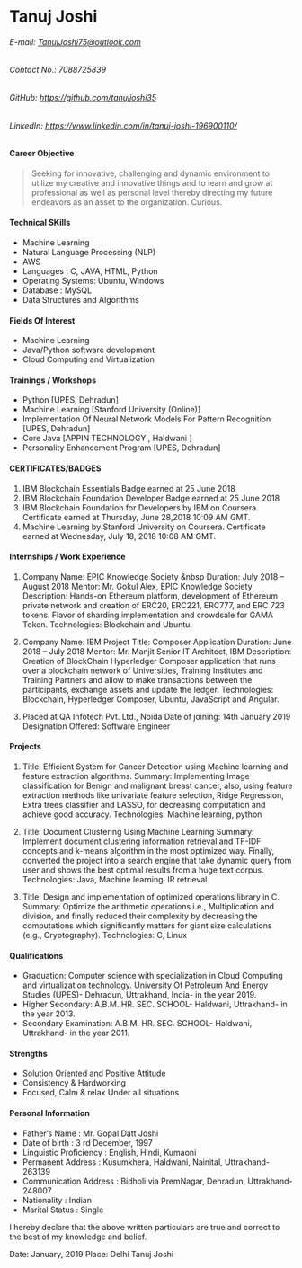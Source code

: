# Tanuj Joshi
###### E-mail: TanujJoshi75@outlook.com
###### Contact No.: 7088725839
###### GitHub: https://github.com/tanujjoshi35
###### LinkedIn: https://www.linkedin.com/in/tanuj-joshi-196900110/

#### Career Objective
> Seeking for innovative, challenging and dynamic environment to utilize my creative and innovative things and to learn and grow at professional as well as personal level thereby directing my future endeavors as an asset to the organization. Curious.

#### Technical SKills
  - Machine Learning
- Natural Language Processing (NLP)
- AWS
- Languages : C, JAVA, HTML, Python
- Operating Systems: Ubuntu, Windows
- Database : MySQL
- Data Structures and Algorithms

#### Fields Of Interest
- Machine Learning
- Java/Python software development
- Cloud Computing and Virtualization

#### Trainings / Workshops
- Python [UPES, Dehradun]
- Machine Learning [Stanford University (Online)]
- Implementation Of Neural Network Models For Pattern Recognition [UPES, Dehradun]
- Core Java [APPIN TECHNOLOGY , Haldwani ]
- Personality Enhancement Program [UPES, Dehradun]

#### CERTIFICATES/BADGES
1. IBM Blockchain Essentials Badge earned at 25 June 2018
2. IBM Blockchain Foundation Developer Badge earned at 25 June 2018
3. IBM Blockchain Foundation for Developers by IBM on Coursera. Certificate earned at Thursday, June 28,2018 10:09 AM GMT.
4. Machine Learning by Stanford University on Coursera. Certificate earned at Wednesday, July 18, 2018 10:08 AM GMT.

#### Internships / Work Experience

1. Company Name: EPIC Knowledge Society
  &nbsp Duration: July 2018 – August 2018
Mentor: Mr. Gokul Alex, EPIC Knowledge Society
Description: Hands-on Ethereum platform, development of Ethereum private network and creation of
ERC20, ERC221, ERC777, and ERC 723 tokens. Flavor of sharding implementation and crowdsale for
GAMA Token.
Technologies: Blockchain and Ubuntu.

2. Company Name: IBM
Project Title: Composer Application
Duration: June 2018 – July 2018
Mentor: Mr. Manjit Senior IT Architect, IBM
Description: Creation of BlockChain Hyperledger Composer application that runs over a blockchain
network of Universities, Training Institutes and Training Partners and allow to make transactions between
the participants, exchange assets and update the ledger.
Technologies: Blockchain, Hyperledger Composer, Ubuntu, JavaScript and Angular.
3. Placed at QA Infotech Pvt. Ltd., Noida
Date of joining: 14th January 2019
Designation Offered: Software Engineer


#### Projects
1. Title: Efficient System for Cancer Detection using Machine learning and feature extraction
algorithms.
Summary: Implementing Image classification for Benign and malignant breast cancer, also, using
feature extraction methods like univariate feature selection, Ridge Regression, Extra trees classifier and
LASSO, for decreasing computation and achieve good accuracy.
Technologies: Machine learning, python

2. Title: Document Clustering Using Machine Learning
Summary: Implement document clustering information retrieval and TF-IDF concepts and k-means
algorithm in the most optimized way. Finally, converted the project into a search engine that take
dynamic query from user and shows the best optimal results from a huge text corpus.
Technologies: Java, Machine learning, IR retrieval

3. Title: Design and implementation of optimized operations library in C.
Summary: Optimize the arithmetic operations i.e., Multiplication and division, and finally reduced their
complexity by decreasing the computations which significantly matters for giant size calculations (e.g.,
Cryptography).
Technologies: C, Linux

#### Qualifications
- Graduation: Computer science with specialization in Cloud Computing and virtualization technology. University Of Petroleum And Energy Studies (UPES)- Dehradun, Uttrakhand, India- in the year 2019.
- Higher Secondary: A.B.M. HR. SEC. SCHOOL- Haldwani, Uttrakhand- in the year 2013.
- Secondary Examination: A.B.M. HR. SEC. SCHOOL- Haldwani, Uttrakhand- in the year 2011.


#### Strengths
- Solution Oriented and Positive Attitude
- Consistency & Hardworking
- Focused, Calm & relax Under all situations

#### Personal Information 
- Father’s Name : Mr. Gopal Datt Joshi
- Date of birth : 3 rd December, 1997
- Linguistic Proficiency : English, Hindi, Kumaoni
- Permanent Address : Kusumkhera, Haldwani, Nainital, Uttrakhand-263139
- Communication Address : Bidholi via PremNagar, Dehradun, Uttrakhand-248007
- Nationality : Indian
- Marital Status : Single
 

 I hereby declare that the above written particulars are true and correct to the best of my knowledge and belief.
 
Date: January, 2019
Place: Delhi
Tanuj Joshi